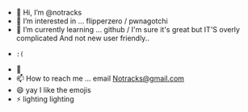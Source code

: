 - 👋 Hi, I’m @notracks
- 👀 I’m interested in ... flipperzero / pwnagotchi
- 🌱 I’m currently learning ... github / I'm sure it's great but IT'S overly complicated And not new user friendly..
-     :(
- 💞️ 
- 📫 How to reach me ... email Notracks@gmail.com 
- 😄 yay I like the emojis 
- ⚡ lighting lighting 
<!---
notracks/notracks is a ✨ special ✨ repository because its `README.md` (this file) appears on your GitHub profile.
You can click the Preview link to take a look at your changes.
--->
